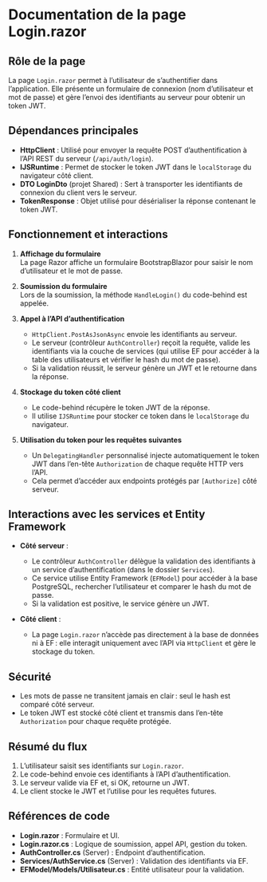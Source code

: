 # Documentation de la page Login.razor

## Rôle de la page

La page `Login.razor` permet à l’utilisateur de s’authentifier dans l’application. Elle présente un formulaire de connexion (nom d’utilisateur et mot de passe) et gère l’envoi des identifiants au serveur pour obtenir un token JWT.

## Dépendances principales

- **HttpClient** : Utilisé pour envoyer la requête POST d’authentification à l’API REST du serveur (`/api/auth/login`).
- **IJSRuntime** : Permet de stocker le token JWT dans le `localStorage` du navigateur côté client.
- **DTO LoginDto** (projet Shared) : Sert à transporter les identifiants de connexion du client vers le serveur.
- **TokenResponse** : Objet utilisé pour désérialiser la réponse contenant le token JWT.

## Fonctionnement et interactions

1. **Affichage du formulaire**  
   La page Razor affiche un formulaire BootstrapBlazor pour saisir le nom d’utilisateur et le mot de passe.

2. **Soumission du formulaire**  
   Lors de la soumission, la méthode `HandleLogin()` du code-behind est appelée.

3. **Appel à l’API d’authentification**  
   - `HttpClient.PostAsJsonAsync` envoie les identifiants au serveur.
   - Le serveur (contrôleur `AuthController`) reçoit la requête, valide les identifiants via la couche de services (qui utilise EF pour accéder à la table des utilisateurs et vérifier le hash du mot de passe).
   - Si la validation réussit, le serveur génère un JWT et le retourne dans la réponse.

4. **Stockage du token côté client**  
   - Le code-behind récupère le token JWT de la réponse.
   - Il utilise `IJSRuntime` pour stocker ce token dans le `localStorage` du navigateur.

5. **Utilisation du token pour les requêtes suivantes**  
   - Un `DelegatingHandler` personnalisé injecte automatiquement le token JWT dans l’en-tête `Authorization` de chaque requête HTTP vers l’API.
   - Cela permet d’accéder aux endpoints protégés par `[Authorize]` côté serveur.

## Interactions avec les services et Entity Framework

- **Côté serveur** :  
  - Le contrôleur `AuthController` délègue la validation des identifiants à un service d’authentification (dans le dossier `Services`).
  - Ce service utilise Entity Framework (`EFModel`) pour accéder à la base PostgreSQL, rechercher l’utilisateur et comparer le hash du mot de passe.
  - Si la validation est positive, le service génère un JWT.

- **Côté client** :  
  - La page `Login.razor` n’accède pas directement à la base de données ni à EF : elle interagit uniquement avec l’API via `HttpClient` et gère le stockage du token.

## Sécurité

- Les mots de passe ne transitent jamais en clair : seul le hash est comparé côté serveur.
- Le token JWT est stocké côté client et transmis dans l’en-tête `Authorization` pour chaque requête protégée.

## Résumé du flux

1. L’utilisateur saisit ses identifiants sur `Login.razor`.
2. Le code-behind envoie ces identifiants à l’API d’authentification.
3. Le serveur valide via EF et, si OK, retourne un JWT.
4. Le client stocke le JWT et l’utilise pour les requêtes futures.

## Références de code

- **Login.razor** : Formulaire et UI.
- **Login.razor.cs** : Logique de soumission, appel API, gestion du token.
- **AuthController.cs** (Server) : Endpoint d’authentification.
- **Services/AuthService.cs** (Server) : Validation des identifiants via EF.
- **EFModel/Models/Utilisateur.cs** : Entité utilisateur pour la validation.
